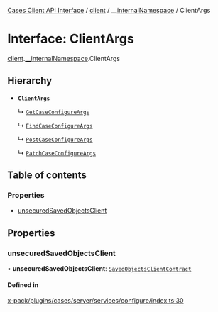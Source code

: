 [Cases Client API Interface](../README.md) / [client](../modules/client.md) / [\_\_internalNamespace](../modules/client.__internalNamespace.md) / ClientArgs

# Interface: ClientArgs

[client](../modules/client.md).[__internalNamespace](../modules/client.__internalNamespace.md).ClientArgs

## Hierarchy

- **`ClientArgs`**

  ↳ [`GetCaseConfigureArgs`](client.__internalNamespace.GetCaseConfigureArgs.md)

  ↳ [`FindCaseConfigureArgs`](client.__internalNamespace.FindCaseConfigureArgs.md)

  ↳ [`PostCaseConfigureArgs`](client.__internalNamespace.PostCaseConfigureArgs.md)

  ↳ [`PatchCaseConfigureArgs`](client.__internalNamespace.PatchCaseConfigureArgs.md)

## Table of contents

### Properties

- [unsecuredSavedObjectsClient](client.__internalNamespace.ClientArgs.md#unsecuredsavedobjectsclient)

## Properties

### unsecuredSavedObjectsClient

• **unsecuredSavedObjectsClient**: [`SavedObjectsClientContract`](../modules/client.__internalNamespace.md#savedobjectsclientcontract)

#### Defined in

[x-pack/plugins/cases/server/services/configure/index.ts:30](https://github.com/elastic/kibana/blob/06b0f975f60/x-pack/plugins/cases/server/services/configure/index.ts#L30)
